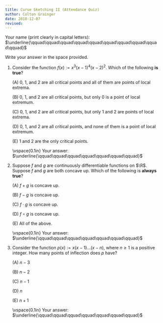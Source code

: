 ```yaml
---
title: Curve Sketching II (Attendance Quiz)
author: Colton Grainger
date: 2018-12-07
revised:
---
```


Your name (print clearly in capital letters):
$\underline{\qquad\qquad\qquad\qquad\qquad\qquad\qquad\qquad\qquad\qquad}$

Write your answer in the space provided.

1.  Consider the function $f(x) := x^3(x - 1)^4(x - 2)^2$. Which of the
    following **is true**?

    (A) $0$, $1$, and $2$ are all critical points and all of them are
        points of local extrema.

    (B) $0$, $1$, and $2$ are all critical points, but only $0$ is a
        point of local extremum.

    (C) $0$, $1$, and $2$ are all critical points, but only $1$ and $2$
        are points of local extrema.

    (D) $0$, $1$, and $2$ are all critical points, and none of them is a
        point of local extremum.

    (E) $1$ and $2$ are the only critical points.

    \vspace{0.1in}
    Your answer:
    $\underline{\qquad\qquad\qquad\qquad\qquad\qquad\qquad}$

2.  Suppose $f$ and $g$ are continuously differentiable functions on
    $\R$. Suppose $f$ and $g$ are both concave up. Which of the
    following is **always true**?

    (A) $f + g$ is concave up.

    (B) $f - g$ is concave up.

    (C) $f \cdot g$ is concave up.

    (D) $f \circ g$ is concave up.

    (E) All of the above.

    \vspace{0.1in}
    Your answer:
    $\underline{\qquad\qquad\qquad\qquad\qquad\qquad\qquad}$

3.  Consider the function $p(x) := x(x-1) \dots (x - n)$, where $n
      \ge 1$ is a positive integer. How many points of inflection does
    $p$ have?

    (A) $n - 3$

    (B) $n - 2$

    (C) $n - 1$

    (D) $n$

    (E) $n + 1$

    \vspace{0.1in}
    Your answer:
    $\underline{\qquad\qquad\qquad\qquad\qquad\qquad\qquad}$


